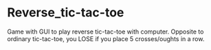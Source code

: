 # Reverse_tic-tac-toe

Game with GUI to play reverse tic-tac-toe with computer. Opposite to ordinary tic-tac-toe, you LOSE if you place 5 crosses/oughts in a row.
